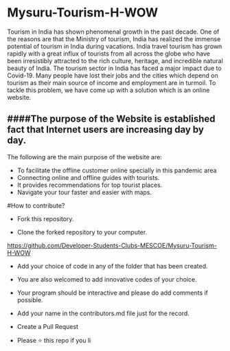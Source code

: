 # Mysuru-Tourism-H-WOW
Tourism in India has shown phenomenal growth in the past decade. One of the
reasons are that the Ministry of tourism, India has realized the immense potential
of tourism in India during vacations. India travel tourism has grown rapidly with
a great influx of tourists from all across the globe who have been irresistibly
attracted to the rich culture, heritage, and incredible natural beauty of India.
The tourism sector in India has faced a major impact due to Covid-19.
Many people have lost their jobs and the cities which depend on tourism as their main source of income and employment are in turmoil.
To tackle this problem, we have come up with a solution which is an online website.

####The purpose of the Website is established fact that Internet users are increasing day by day.
---
The following are the main purpose of the website are:
- To facilitate the offline customer online specially in this pandemic area
- Connecting online and offline guides with tourists.
- It provides recommendations for top tourist places.
- Navigate your tour faster and easier with maps.



#How to contribute?
- Fork this repository.

- Clone the forked repository to your computer.

https://github.com/Developer-Students-Clubs-MESCOE/Mysuru-Tourism-H-WOW

- Add your choice of code in any of the folder that has been created.

- You are also welcomed to add innovative codes of your choice.

- Your program should be interactive and please do add comments if possible.

- Add your name in the contributors.md file just for the record.

- Create a Pull Request

- Please ⭐️ this repo if you li


